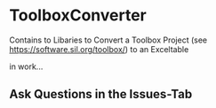 # ToolboxConverter
Contains to Libaries to Convert a Toolbox Project (see https://software.sil.org/toolbox/) to an Exceltable

in work...

## Ask Questions in the Issues-Tab
